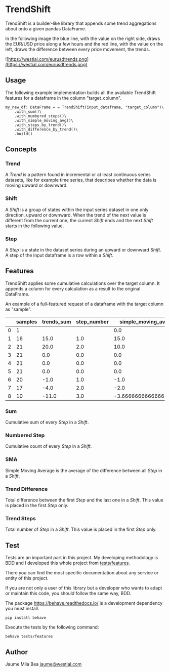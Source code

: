 TrendShift
==========

TrendShift is a builder-like library that appends some trend aggregations about 
onto a given pandas DataFrame.

In the following image the blue line, with the value on the right side, draws 
the EUR/USD price along a few hours and the red line, with the value on the left,
draws the difference between every price movement, the trends.

![https://westial.com/eurusdtrends.png](https://westial.com/eurusdtrends.png)

## Usage ##

The following example implementation builds all the available TrendShift 
features for a dataframe in the column "target_column".

```
my_new_df: DataFrame = = TrendShift(input_dataframe, "target_column")\
    .with_sum()\
    .with_numbered_steps()\
    .with_simple_moving_avg()\
    .with_steps_by_trend()\
    .with_difference_by_trend()\
    .build()
```

## Concepts ##

### Trend ###

A *Trend* is a pattern found in incremental or at least continuous series 
datasets, like for example time series, that describes whether the data is 
moving upward or downward.

### Shift ###

A *Shift* is a group of states within the input series dataset in one only 
direction, upward or downward. When the trend of the next value is different
from the current one, the current *Shift* ends and the next *Shift* starts in
the following value.

### Step ###

A *Step* is a state in the dataset series during an upward or downward *Shift*. 
A step of the input dataframe is a row within a *Shift*.

## Features ##

TrendShift applies some cumulative calculations over the target column. It 
appends a column for every calculation as a result to the original DataFrame.

An example of a full-featured request of a dataframe with the target column
as "sample".

|     |samples|trends_sum|step_number|simple_moving_avg  |trend_difference|trend_steps|
|-----|-------|----------|-----------|-------------------|----------------|-----------|
| 0   |1      |          |           |0.0                |                |           |
| 1   |16     |15.0      |1.0        |15.0               |20.0            |2.0        |
| 2   |21     |20.0      |2.0        |10.0               |                |           |
| 3   |21     |0.0       |0.0        |0.0                |                |           |
| 4   |21     |0.0       |0.0        |0.0                |                |           |
| 5   |21     |0.0       |0.0        |0.0                |                |           |
| 6   |20     |-1.0      |1.0        |-1.0               |-11.0           |3.0        |
| 7   |17     |-4.0      |2.0        |-2.0               |                |           |
| 8   |10     |-11.0     |3.0        |-3.6666666666666665|                |           |


### Sum ###

Cumulative sum of every *Step* in a *Shift*.

### Numbered Step ###

Cumulative count of every *Step* in a *Shift*.

### SMA ###

Simple Moving Average is the average of the difference between all *Step* in 
a *Shift*.

### Trend Difference ###

Total difference between the first *Step* and the last one in a *Shift*. This
value is placed in the first *Step* only.

### Trend Steps ###

Total number of *Step* in a *Shift*. This value is placed in the first *Step* 
only.

### 

## Test ##

Tests are an important part in this project. My developing methodology is BDD
and I developed this whole project from [tests/features](tests/features).

There you can find the most specific documentation about any service or entity 
of this project.

If you are not only a user of this library but a developer who wants to adapt or
maintain this code, you should follow the same way, BDD.

The package <https://behave.readthedocs.io/> is a development dependency you 
must install. 

```
pip install behave
```

Execute the tests by the following command:

```
behave tests/features
```

## Author ##

Jaume Mila Bea <jaume@westial.com>